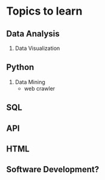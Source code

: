 # Topics to learn

## Data Analysis
1. Data Visualization

## Python
1. Data Mining
    - web crawler

## SQL

## API

## HTML

## Software Development?
